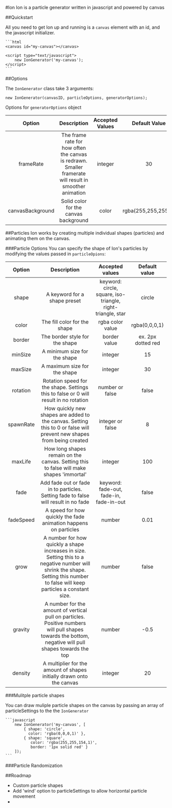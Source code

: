 #Ion
Ion is a particle generator written in javascript and powered by canvas

##Quickstart

All you need to get Ion up and running is a `canvas` element with an id, and the javascript initializer.

	```html
	<canvas id="my-canvas"></canvas>

	<script type="text/javascript">
		new IonGenerator('my-canvas');
	</script>
	```

##Options

The `IonGenerator` class take 3 arguments:

    new IonGenerator(canvasID, particleOptions, generatorOptions);

Options for `generatorOptions` object

| Option | Description | Accepted Values | Default Value |
|:------:|:-----------:|:---------------:|:-------------:|
| frameRate | The frame rate for how often the canvas is redrawn. Smaller framerate will result in smoother animation | integer | 30 |
| canvasBackground | Solid color for the canvas background | color | rgba(255,255,255,1) |  


##Particles
Ion works by creating multiple individual shapes (particles) and animating them on the canvas. 

###Particle Options
You can specify the shape of Ion's particles by modifying the values passed in `particleOpions`:

| Option | Description | Accepted values | Default value |
|:------:|:-----------:|:---------------:|:-------------:|
| shape | A keyword for a shape preset | keyword: circle, square, iso-triangle, right-triangle, star | circle |
| color | The fill color for the shape | rgba color value | rgba(0,0,0,1) |
| border | The border style for the shape | border value | ex. 2px dotted red |
| minSize | A minimum size for the shape | integer | 15 |
| maxSize | A maximum size for the shape | integer | 30 |
| rotation | Rotation speed for the shape. Settings this to false or 0 will result in no rotation | number or false | false |
| spawnRate | How quickly new shapes are added to the canvas. Setting this to 0 or false will prevent new shapes from being created | integer or false | 8 |
| maxLife | How long shapes remain on the canvas. Setting this to false will make shapes 'immortal' | integer | 100 |
| fade | Add fade out or fade in to particles. Setting fade to false will result in no fade | keyword: fade-out, fade-in, fade-in-out | false |
| fadeSpeed | A speed for how quickly the fade animation happens on particles | number | 0.01 |
| grow | A number for how quickly a shape increases in size. Setting this to a negative number will shrink the shape. Setting this number to false will keep particles a constant size. | number | false |
| gravity | A number for the amount of vertical pull on particles. Positive numbers will pull shapes towards the bottom, negative will pull shapes towards the top | number | -0.5 |
| density | A multiplier for the amount of shapes initially drawn onto the canvas | integer | 20 |

###Mulitple particle shapes

You can draw muliple particle shapes on the canvas by passing an array of particleSettings to the the `IonGenerator`

    ```javascript
    	new IonGenerator('my-canvas', [
    		{ shape: 'circle',
    		  color: 'rgba(0,0,0,1)' },
    		{ shape: 'square',
    		   color: 'rgba(255,255,154,1)',
    		   border: '1px solid red' }
    	]);
    ```

###Particle Randomization


##Roadmap

- Custom particle shapes
- Add 'wind' option to particleSettings to allow horizontal particle movement
- 
